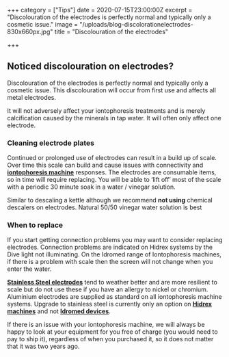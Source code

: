 +++
category = ["Tips"]
date = 2020-07-15T23:00:00Z
excerpt = "Discolouration of the electrodes is perfectly normal and typically only a cosmetic issue."
image = "/uploads/blog-discolorationelectrodes-830x660px.jpg"
title = "Discolouration of the electrodes"

+++
## Noticed discolouration on electrodes?

Discolouration of the electrodes is perfectly normal and typically only a cosmetic issue. This discolouration will occur from first use and affects all metal electrodes.

It will not adversely affect your iontophoresis treatments and is merely calcification caused by the minerals in tap water. It will often only affect one electrode.

### Cleaning electrode plates

Continued or prolonged use of electrodes can result in a build up of scale. Over time this scale can build and cause issues with connectivity and [**iontophoresis machine**](https://www.iontocentre.com/iontophoresis-and-hyperhidrosis/) responses. The electrodes are consumable items, so in time will require replacing. You will be able to ‘lift off’ most of the scale with a periodic 30 minute soak in a water / vinegar solution.

Similar to descaling a kettle although we recommend **not using** chemical descalers on electrodes. Natural 50/50 vinegar water solution is best

### When to replace

If you start getting connection problems you may want to consider replacing electrodes. Connection problems are indicated on Hidrex systems by the Dive light not illuminating. On the Idromed range of Iontophoresis machines, if there is a problem with scale then the screen will not change when you enter the water.

[**Stainless Steel electrodes**](https://www.iontocentre.com/product/hidrex-iontophoresis-electrode-plates-stainless-steel-pair/) tend to weather better and are more resilient to scale but do not use these if you have an allergy to nickel or chromium. Aluminium electrodes are supplied as standard on all iontophoresis machine systems. Upgrade to stainless steel is currently only an option on [**Hidrex machines**](https://www.iontocentre.com/product-category/iontophoresis-machines/hidrex-iontophoresis-machines/) and not [**Idromed devices**](https://www.iontocentre.com/product-category/iontophoresis-machines/idromed-iontophoresis-machines/).

If there is an issue with your iontophoresis machine, we will always be happy to look at your equipment for you free of charge (you would need to pay to ship it), regardless of when you purchased it, so it does not matter that it was two years ago.
